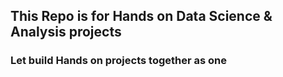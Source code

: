 ## This Repo is for Hands on Data Science & Analysis projects
### Let build Hands on projects together as one 
